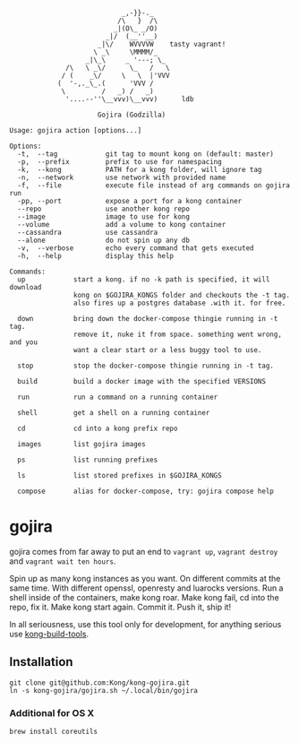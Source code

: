 ```
                            _,-}}-._
                           /\   }  /\
                          _|(O\_ _/O)
                        _|/  (__''__)
                      _|\/    WVVVVW    tasty vagrant!
                     \ _\     \MMMM/_
                   _|\_\     _ '---; \_
              /\   \ _\/      \_   /   \
             / (    _\/     \   \  |'VVV
            (  '-,._\_.(      'VVV /
             \         /   _) /   _)
              '....--''\__vvv)\__vvv)      ldb

                      Gojira (Godzilla)

Usage: gojira action [options...]

Options:
  -t,  --tag            git tag to mount kong on (default: master)
  -p,  --prefix         prefix to use for namespacing
  -k,  --kong           PATH for a kong folder, will ignore tag
  -n,  --network        use network with provided name
  -f,  --file           execute file instead of arg commands on gojira run
  -pp, --port           expose a port for a kong container
  --repo                use another kong repo
  --image               image to use for kong
  --volume              add a volume to kong container
  --cassandra           use cassandra
  --alone               do not spin up any db
  -v,  --verbose        echo every command that gets executed
  -h,  --help           display this help

Commands:
  up            start a kong. if no -k path is specified, it will download
                kong on $GOJIRA_KONGS folder and checkouts the -t tag.
                also fires up a postgres database .with it. for free.

  down          bring down the docker-compose thingie running in -t tag.
                remove it, nuke it from space. something went wrong, and you
                want a clear start or a less buggy tool to use.

  stop          stop the docker-compose thingie running in -t tag.

  build         build a docker image with the specified VERSIONS

  run           run a command on a running container

  shell         get a shell on a running container

  cd            cd into a kong prefix repo

  images        list gojira images

  ps            list running prefixes

  ls            list stored prefixes in $GOJIRA_KONGS

  compose       alias for docker-compose, try: gojira compose help

```

# gojira

gojira comes from far away to put an end to `vagrant up`, `vagrant destroy` and
`vagrant wait ten hours`.

Spin up as many kong instances as you want. On different commits at the same
time. With different openssl, openresty and luarocks versions. Run a shell
inside of the containers, make kong roar. Make kong fail, cd into the repo, fix
it. Make kong start again. Commit it. Push it, ship it!

In all seriousness, use this tool only for development, for anything serious
use [kong-build-tools].

[kong-build-tools]: https://github.com/Kong/kong-build-tools


## Installation

```
git clone git@github.com:Kong/kong-gojira.git
ln -s kong-gojira/gojira.sh ~/.local/bin/gojira
```

### Additional for OS X

```
brew install coreutils
```

